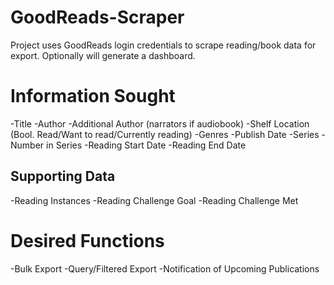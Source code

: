 # GoodReads-Scraper
Project uses GoodReads login credentials to scrape reading/book data for export. Optionally will generate a dashboard.

# Information Sought
-Title
-Author
-Additional Author (narrators if audiobook)
-Shelf Location (Bool. Read/Want to read/Currently reading)
-Genres
-Publish Date
-Series
-Number in Series
-Reading Start Date
-Reading End Date

## Supporting Data
-Reading Instances
-Reading Challenge Goal
-Reading Challenge Met

# Desired Functions
-Bulk Export
-Query/Filtered Export
-Notification of Upcoming Publications
